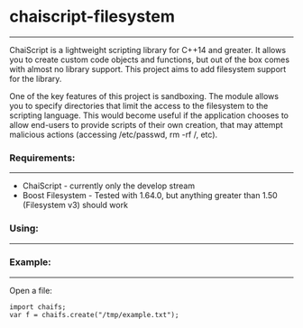 # chaiscript-filesystem
-----------------------

ChaiScript is a lightweight scripting library for C++14 and greater.  It allows you to create custom code objects and functions, but out of the box comes with almost no library support.  This project aims to add filesystem support for the library. 

One of the key features of this project is sandboxing.  The module allows you to specify directories that limit the access to the filesystem to the scripting language.  This would become useful if the application chooses to allow end-users to provide scripts of their own creation, that may attempt malicious actions (accessing /etc/passwd, rm -rf /, etc). 

### Requirements: 
--------------
* ChaiScript - currently only the develop stream
* Boost Filesystem - Tested with 1.64.0, but anything greater than 1.50 (Filesystem v3) should work

### Using: 
--------------



### Example: 
------------

Open a file: 

```
import chaifs; 
var f = chaifs.create("/tmp/example.txt"); 

```